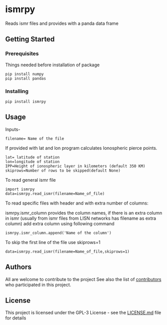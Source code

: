 # ismrpy

Reads ismr files and provides with a panda data frame

## Getting Started
### Prerequisites

Things needed before installation of package
```
pip install numpy
pip install pandas
```

### Installing

```
pip install ismrpy
```


## Usage
Inputs-

    filename= Name of the file

If provided with lat and lon program calculates Ionospheric pierce points.

    lat= latitude of station
    lon=longitude of station
    IPP=Height of ionospheric layer in kilometers (default 350 KM)
    skiprows=Number of rows to be skipped(default None)
    
To read general ismr file
    
```
import ismrpy
data=ismrpy.read_ismr(filename=Name_of_file)
```

To read specific files with header and with extra number of columns:

ismrpy.ismr_column provides the column names, if there is an extra column in ismr (usually from ismr files from LISN networks has filename as extra column) add extra column using following command
        
```
ismrpy.ismr_column.append('Name of the column')
```
    
To skip the first line of the file use skiprows=1
        
```
data=ismrpy.read_ismr(filename=Name_of_file,skiprows=1)
```
    
## Authors

All are welcome to contribute to the project
See also the list of [contributors](https://github.com/dinilbose/ismrpy/contributors) who participated in this project.

## License

This project is licensed under the GPL-3 License - see the [LICENSE.md](LICENSE.txt) file for details

